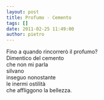 ```yaml
---
layout: post
title: Profumo - Cemento
tags: []
date: 2011-02-25 11:49:00
author: pietro
---
```

<div dir="ltr" style="text-align: left">Fino a quando rincorrerò il profumo?<br/>Dimentico del cemento<br/>che non mi parla<br/>silvano<br/>inseguo nonostante<br/>le inermi ostilità<br/>che affliggono la bellezza.<br/>
